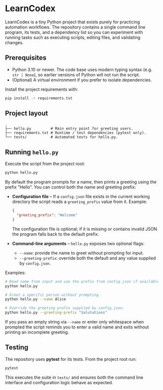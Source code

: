 # LearnCodex

LearnCodex is a tiny Python project that exists purely for practicing automation
workflows. The repository contains a single command line program, its tests, and
a dependency list so you can experiment with running tasks such as executing
scripts, editing files, and validating changes.

## Prerequisites

* Python 3.10 or newer. The code base uses modern typing syntax (e.g. `str | None`),
  so earlier versions of Python will not run the script.
* (Optional) A virtual environment if you prefer to isolate dependencies.

Install the project requirements with:

```bash
pip install -r requirements.txt
```

## Project layout

```
.
├── hello.py         # Main entry point for greeting users.
├── requirements.txt # Runtime / test dependencies (pytest only).
└── tests/           # Automated tests for hello.py.
```

## Running `hello.py`

Execute the script from the project root:

```bash
python hello.py
```

By default the program prompts for a name, then prints a greeting using the
prefix "Hello". You can control both the name and greeting prefix:

* **Configuration file** – If a `config.json` file exists in the current working
  directory the script reads a `greeting_prefix` value from it. Example:

  ```json
  {
    "greeting_prefix": "Welcome"
  }
  ```

  The configuration file is optional; if it is missing or contains invalid JSON
  the program falls back to the default prefix.
* **Command-line arguments** – `hello.py` exposes two optional flags:
  * `--name`: provide the name to greet without prompting for input.
  * `--greeting-prefix`: override both the default and any value supplied by
    `config.json`.

Examples:

```bash
# Read name from input and use the prefix from config.json if available.
python hello.py

# Greet a specific person without prompting.
python hello.py --name Alice

# Override the greeting prefix supplied by config.json.
python hello.py --greeting-prefix "Salutations"
```

If you pass an empty string via `--name` or enter only whitespace when prompted
the script reminds you to enter a valid name and exits without printing an
incomplete greeting.

## Testing

The repository uses **pytest** for its tests. From the project root run:

```bash
pytest
```

This executes the suite in `tests/` and ensures both the command line interface
and configuration logic behave as expected.
